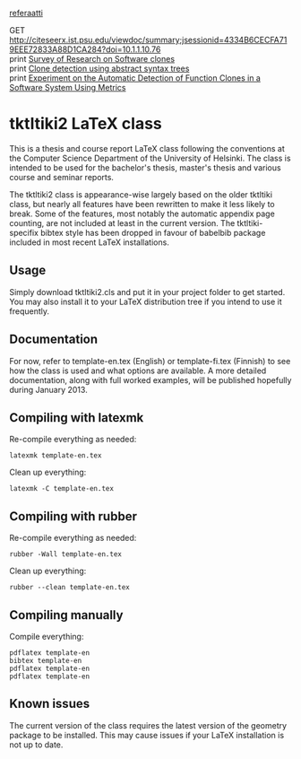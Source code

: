 [referaatti](http://jamo.fi/kandi/referaatti/template-fi.pdf)

GET http://citeseerx.ist.psu.edu/viewdoc/summary;jsessionid=4334B6CECFA719EEE72833A88D1CA284?doi=10.1.1.10.76  
print [Survey of Research on Software clones](http://drops.dagstuhl.de/opus/volltexte/2007/962/pdf/06301.KoschkeRainer.962.pdf)  
print [Clone detection using abstract syntax trees](https://ieeexplore.ieee.org/xpls/abs_all.jsp?arnumber=738528&tag=1)  
print [Experiment on the Automatic Detection of Function Clones in a Software System Using Metrics](https://ieeexplore.ieee.org/xpls/abs_all.jsp?arnumber=565012)  


tktltiki2 LaTeX class
======================

This is a thesis and course report LaTeX class following the conventions at the Computer Science Department of the University of Helsinki. The class is intended to be used for the bachelor's thesis, master's thesis and various course and seminar reports.

The tktltiki2 class is appearance-wise largely based on the older tktltiki class, but nearly all features have been rewritten to make it less likely to break. Some of the features, most notably the automatic appendix page counting, are not included at least in the current version. The tktltiki-specifix bibtex style has been dropped in favour of babelbib package included in most recent LaTeX installations.

Usage
-----

Simply download tktltiki2.cls and put it in your project folder to get started. You may also install it to your LaTeX distribution tree if you intend to use it frequently.

Documentation
-------------

For now, refer to template-en.tex (English) or template-fi.tex (Finnish) to see how the class is used and what options are available. A more detailed documentation, along with full worked examples, will be published hopefully during January 2013.


Compiling with latexmk
----------------------

Re-compile everything as needed:

    latexmk template-en.tex

Clean up everything:

    latexmk -C template-en.tex


Compiling with rubber
---------------------

Re-compile everything as needed:

    rubber -Wall template-en.tex

Clean up everything:

    rubber --clean template-en.tex


Compiling manually
------------------

Compile everything:

    pdflatex template-en
    bibtex template-en
    pdflatex template-en
    pdflatex template-en


Known issues
------------

The current version of the class requires the latest version of the geometry package to be installed. This may cause issues if your LaTeX installation is not up to date.
